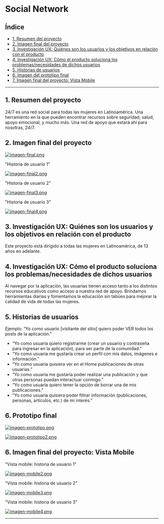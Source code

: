 # Social Network

## Índice

* [1. Resumen del proyecto](#2-resumen-del-proyecto)
* [2. Imagen final del proyecto](#2-imagen-final-del-proyecto)
* [3. Investigación UX: Quiénes son los usuarios y los objetivos en relación con el producto](#2-investigación-ux-quiénes-son-los-usuarios-y-los-objetivos-en-relación-con-el-producto)
* [4. Investigación UX: Cómo el producto soluciona los problemas/necesidades de dichos usuarios](#4-investigación-ux-cómo-el-producto-soluciona-los-problemasnecesidades-de-dichos-usuarios)
* [5. Historias de usuarios](#5-historias-de-usuarios)
* [6. Imagen del prototipo final](#6-imagen-del-prototipo-final)
* [7. Imagen final del proyecto: Vista Mobile](#7-imagen-final-del-proyecto-vista-mobile)


***

## 1. Resumen del proyecto

24/7 es una red social para todas las mujeres en Latinoamérica. Una herramiento en la que pueden encontrar recursos sobre seguridad, salud, apoyo emocional, y mucho más. Una red de apoyo que estará ahí para nosotras, 24/7.



## 2. Imagen final del proyecto
[![imagen-final.png](https://i.postimg.cc/2jG7RqGQ/imagen-final.png)](https://postimg.cc/py9FKLgr)

"Historia de usuario 1"

[![imagen-final2.png](https://i.postimg.cc/1tCXMZ0q/imagen-final2.png)](https://postimg.cc/mz9T2J5L)

"Historia de usuario 2"

[![imagen-final3.png](https://i.postimg.cc/KcCBynLg/imagen-final3.png)](https://postimg.cc/4nbm6HWJ)

"Historia de usuario 3"

[![imagen-final4.png](https://i.postimg.cc/9MR0xnLg/imagen-final4.png)](https://postimg.cc/9R2c0J5y)


## 3. Investigación UX: Quiénes son los usuarios y los objetivos en relación con el producto

Este proyecto está dirigido a todas las mujeres en Latinoamérica, de 13 años en adelante.

## 4. Investigación UX: Cómo el producto soluciona los problemas/necesidades de dichos usuarios

Al navegar por la aplicación, las usuarias tienen acceso tanto a los distintos recursos educativos como acceso a nuestra red de apoyo. Brindamos herramientas diarias y fomentamos la educación sin tabúes para mejorar la calidad de vida de todas las mujeres.

## 5. Historias de usuarios

Ejemplo: “Yo como usuario [visitante del sitio] quiero poder VER todos lxs posts de la aplicación.”

- “Yo como usuaria quiero registrarme (crear un usuario y contraseña para ingresar en la aplicación), para ser parte de la comunidad.”
- “Yo como usuaria me gustaría crear un perfil con mis datos, imágenes e información.”
- “Yo como usuaria quisiera ver en el Home publicaciones de otras usuarias.”
- “Yo como usuaria me gustaría poder realizar una publicación y que otras personas puedan interactuar conmigo.”
- “Yo como usuaria quiero tener la opción de borrar una de mis publicaciones.”
- “Yo como usuaria quisiera poder filtrar información (publicaciones, personas, artículos, etc.) de mi interés.”


## 6. Prototipo final

[![imagen-prototipo.png](https://i.postimg.cc/jSMjRb9k/imagen-prototipo.png)](https://postimg.cc/cv8WcVdQ)

[![imagen-prototipo2.png](https://i.postimg.cc/BQgSC3qQ/imagen-prototipo2.png)](https://postimg.cc/KR1hZdkd)


## 6. Imagen final del proyecto: Vista Mobile

"Vista mobile: historia de usuario 1"

[![imagen-mobile2.png](https://i.postimg.cc/zGMDMk4y/imagen-mobile2.png)](https://postimg.cc/ts3HnFqb)

"Vista mobile: historia de usuario 2"

[![imagen-mobile3.png](https://i.postimg.cc/wvzz842j/imagen-mobile3.png)](https://postimg.cc/v10k5zCJ)

"Vista mobile: historia de usuario 3"

[![imagen-mobile4.png](https://i.postimg.cc/HsRf1Ps1/imagen-mobile4.png)](https://postimg.cc/9rPxGb7L)

***
